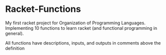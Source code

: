 # Racket-Functions
My first racket project for Organization of Programming Languages. Implementing 10 functions to learn racket (and functional programming in general).



All functions have descriptions, inputs, and outputs in comments above the definition

